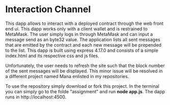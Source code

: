 # Interaction Channel

This dapp allows to interact with a deployed contract through the web front end ui. This dapp works only with a client wallet and is restrained to MetaMask. The user simply logs in through MetaMask and can input a message send as an byte32 value. The application lists all sent messages that are emitted by the contract and each new message will be prepended to the list. This dapp is built using express 4.17.0 and consists of a simple index.html and its respective css and js files.

Unfortunately, the user needs to refresh the site such that the block number of the sent messages will be displayed. This minor issue will be resolved in a different project named Mana enlisted in my repositories.

To use the repository simply download or fork this project. In the terminal you can simply go to the folde "assignment" and run __node app.js__. The dapp runs in http://localhost:4500.